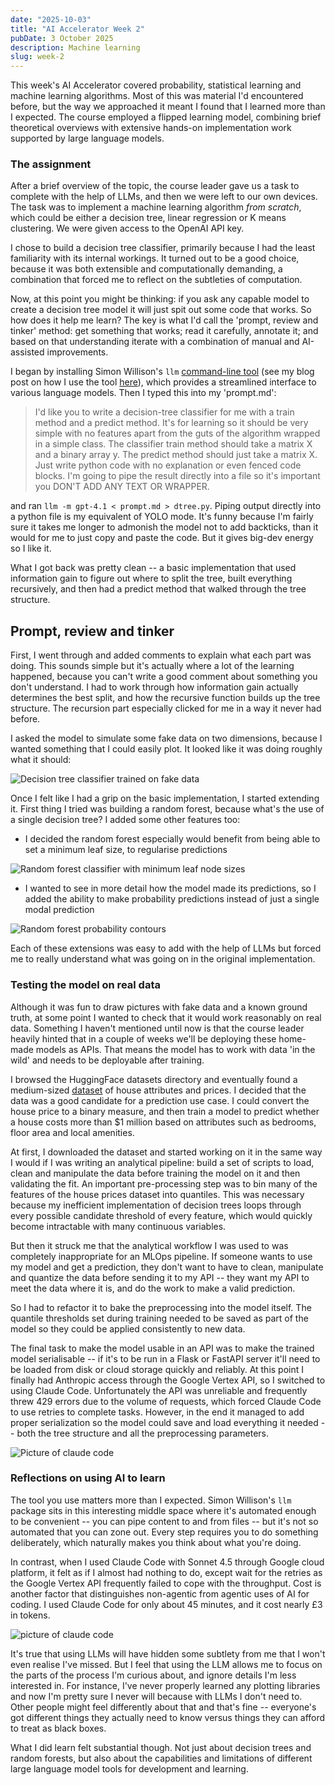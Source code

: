 ```yaml
---
date: "2025-10-03"
title: "AI Accelerator Week 2"
pubDate: 3 October 2025
description: Machine learning
slug: week-2
---
```



This week's AI Accelerator covered probability, statistical learning and machine learning algorithms. Most of this was material I'd encountered before, but the way we approached it meant I found that I learned more than I expected. The course employed a flipped learning model, combining brief theoretical overviews with extensive hands-on implementation work supported by large language models.

### The assignment

After a brief overview of the topic, the course leader gave us a task to complete with the help of LLMs, and then we were left to our own devices. The task was to implement a machine learning algorithm _from scratch_, which could be either a decision tree, linear regression or K means clustering. We were given access to the OpenAI API key.

I chose to build a decision tree classifier, primarily because I had the least familiarity with its internal workings. It turned out to be a good choice, because it was both extensible and computationally demanding, a combination that forced me to reflect on the subtleties of computation.

Now, at this point you might be thinking: if you ask any capable model to create a decision tree model it will just spit out some code that works. So how does it help me learn? The key is what I'd call the 'prompt, review and tinker' method: get something that works; read it carefully, annotate it; and based on that understanding iterate with a combination of manual and AI-assisted improvements.

I began by installing Simon Willison's `llm` [command-line tool](https://github.com/simonw/llm)  (see my blog post on how I use the tool [here](https://matweldon.github.io/astro-blog/blog/llm-usage/)), which provides a streamlined interface to various language models. Then I typed this into my 'prompt.md':

> I'd like you to write a decision-tree classifier for me with a train method and a predict method. It's for learning so it should be very simple with no features apart from the guts of the algorithm wrapped in a simple class. The classifier train method should take a matrix X and a binary array y. The predict method should just take a matrix X. Just write python code with no explanation or even fenced code blocks. I'm going to pipe the result directly into a file so it's important you DON'T ADD ANY TEXT OR WRAPPER.

and ran `llm -m gpt-4.1 < prompt.md > dtree.py`. Piping output directly into a python file is my equivalent of YOLO mode. It's funny because I'm fairly sure it takes me longer to admonish the model not to add backticks, than it would for me to just copy and paste the code. But it gives big-dev energy so I like it.

What I got back was pretty clean -- a basic implementation that used information gain to figure out where to split the tree, built everything recursively, and then had a predict method that walked through the tree structure.

## Prompt, review and tinker

First, I went through and added comments to explain what each part was doing. This sounds simple but it's actually where a lot of the learning happened, because you can't write a good comment about something you don't understand. I had to work through how information gain actually determines the best split, and how the recursive function builds up the tree structure. The recursion part especially clicked for me in a way it never had before.

I asked the model to simulate some fake data on two dimensions, because I wanted something that I could easily plot. It looked like it was doing roughly what it should:

![Decision tree classifier trained on fake data](/astro_blog/decision_tree_classifier_plot-fs8.png "Decision tree classifier trained on fake data")

Once I felt like I had a grip on the basic implementation, I started extending it. First thing I tried was building a random forest, because what's the use of a single decision tree? I added some other features too:

* I decided the random forest especially would benefit from being able to set a minimum leaf size, to regularise predictions

![Random forest classifier with minimum leaf node sizes](/astro_blog/random_forest_classifier_plot-fs8.png "Random forest classifier with minimum leaf node sizes")

* I wanted to see in more detail how the model made its predictions, so I added the ability to make probability predictions instead of just a single modal prediction

![Random forest probability contours](/astro_blog/random_forest_probability_contour-fs8.png "Random forest probability contours")

Each of these extensions was easy to add with the help of LLMs but forced me to really understand what was going on in the original implementation.

### Testing the model on real data

Although it was fun to draw pictures with fake data and a known ground truth, at some point I wanted to check that it would work reasonably on real data. Something I haven't mentioned until now is that the course leader heavily hinted that in a couple of weeks we'll be deploying these home-made models as APIs. That means the model has to work with data 'in the wild' and needs to be deployable after training.

I browsed the HuggingFace datasets directory and eventually found a medium-sized [dataset](https://huggingface.co/datasets/ideaguy3d/simple-housing-price-prediction) of house attributes and prices. I decided that the data was a good candidate for a prediction use case. I could convert the house price to a binary measure, and then train a model to predict whether a house costs more than $1 million based on attributes such as bedrooms, floor area and local amenities.

At first, I downloaded the dataset and started working on it in the same way I would if I was writing an analytical pipeline: build a set of scripts to load, clean and manipulate the data before training the model on it and then validating the fit. An important pre-processing step was to bin many of the features of the house prices dataset into quantiles. This was necessary because my inefficient implementation of decision trees loops through every possible candidate threshold of every feature, which would quickly become intractable with many continuous variables.

But then it struck me that the analytical workflow I was used to was completely inappropriate for an MLOps pipeline. If someone wants to use my model and get a prediction, they don't want to have to clean, manipulate and quantize the data before sending it to my API -- they want my API to meet the data where it is, and do the work to make a valid prediction.

So I had to refactor it to bake the preprocessing into the model itself. The quantile thresholds set during training needed to be saved as part of the model so they could be applied consistently to new data.

The final task to make the model usable in an API was to make the trained model serialisable -- if it's to be run in a Flask or FastAPI server it'll need to be loaded from disk or cloud storage quickly and reliably. At this point I finally had Anthropic access through the Google Vertex API, so I switched to using Claude Code. Unfortunately the API was unreliable and frequently threw 429 errors due to the volume of requests, which forced Claude Code to use retries to complete tasks. However, in the end it managed to add proper serialization so the model could save and load everything it needed -- both the tree structure and all the preprocessing parameters.

![Picture of claude code](/astro_blog/claude1.png "Claude Code added serialisation support to the models")


### Reflections on using AI to learn

The tool you use matters more than I expected. Simon Willison's `llm` package sits in this interesting middle space where it's automated enough to be convenient -- you can pipe content to and from files -- but it's not so automated that you can zone out. Every step requires you to do something deliberately, which naturally makes you think about what you're doing.

In contrast, when I used Claude Code with Sonnet 4.5 through Google cloud platform, it felt as if I almost had nothing to do, except wait for the retries as the Google Vertex API frequently failed to cope with the throughput. Cost is another factor that distinguishes non-agentic from agentic uses of AI for coding. I used Claude Code for only about 45 minutes, and it cost nearly £3 in tokens.

![picture of claude code](/astro_blog/claude2.png "Claude worked like magic, except that the API was severely rate-limited on Google cloud")

It's true that using LLMs will have hidden some subtlety from me that I won't even realise I've missed. But I feel that using the LLM allows me to focus on the parts of the process I'm curious about, and ignore details I'm less interested in. For instance, I've never properly learned any plotting libraries and now I'm pretty sure I never will because with LLMs I don't need to. Other people might feel differently about that and that's fine -- everyone's got different things they actually need to know versus things they can afford to treat as black boxes.

What I did learn felt substantial though. Not just about decision trees and random forests, but also about the capabilities and limitations of different large language model tools for development and learning.